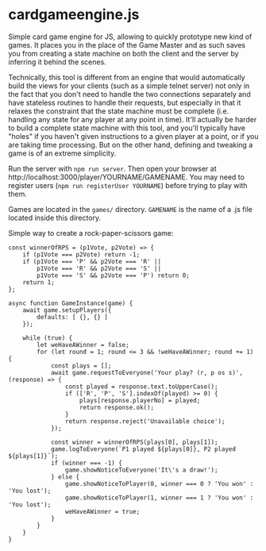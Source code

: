 # cardgameengine.js
Simple card game engine for JS, allowing to quickly prototype new kind of games. It places you in the place of the Game Master and as such saves you from creating a state machine on both the client and the server by inferring it behind the scenes.

Technically, this tool is different from an engine that would automatically build the views for your clients (such as a simple telnet server) not only in the fact that you don't need to handle the two connections separately and have stateless routines to handle their requests, but especially in that it relaxes the constraint that the state machine must be complete (i.e. handling any state for any player at any point in time). It'll actually be harder to build a complete state machine with this tool, and you'll typically have "holes" if you haven't given instructions to a given player at a point, or if you are taking time processing. But on the other hand, defining and tweaking a game is of an extreme simplicity.

Run the server with `npm run server`. Then open your browser at http://localhost:3000/player/YOURNAME/GAMENAME. You may need to register users (`npm run registerUser YOURNAME`) before trying to play with them.

Games are located in the `games/` directory. `GAMENAME` is the name of a .js file located inside this directory.

Simple way to create a rock-paper-scissors game:

```
const winnerOfRPS = (p1Vote, p2Vote) => {
	if (p1Vote === p2Vote) return -1;
	if (p1Vote === 'P' && p2Vote === 'R' ||
		p1Vote === 'R' && p2Vote === 'S' ||
		p1Vote === 'S' && p2Vote === 'P') return 0;
	return 1;
};

async function GameInstance(game) {
	await game.setupPlayers({
		defaults: [ {}, {} ]
	});

	while (true) {
		let weHaveAWinner = false;
		for (let round = 1; round <= 3 && !weHaveAWinner; round += 1) {
			const plays = [];
			await game.requestToEveryone('Your play? (r, p os s)', (response) => {
				const played = response.text.toUpperCase();
				if (['R', 'P', 'S'].indexOf(played) >= 0) {
					plays[response.playerNo] = played;
					return response.ok();
				}
				return response.reject('Unavailable choice');
			});

			const winner = winnerOfRPS(plays[0], plays[1]);
			game.logToEveryone(`P1 played ${plays[0]}, P2 played ${plays[1]}`);
			if (winner === -1) {
				game.showNoticeToEveryone('It\'s a draw!');
			} else {
				game.showNoticeToPlayer(0, winner === 0 ? 'You won' : 'You lost');
				game.showNoticeToPlayer(1, winner === 1 ? 'You won' : 'You lost');
				weHaveAWinner = true;
			}
		}
	}
}
```

